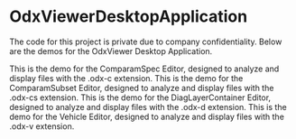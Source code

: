 
# OdxViewerDesktopApplication

The code for this project is private due to company confidentiality. Below are the demos for the OdxViewer Desktop Application.

This is the demo for the ComparamSpec Editor, designed to analyze and display files with the .odx-c extension.
This is the demo for the ComparamSubset Editor, designed to analyze and display files with the .odx-cs extension.
This is the demo for the DiagLayerContainer Editor, designed to analyze and display files with the .odx-d extension.
This is the demo for the Vehicle Editor, designed to analyze and display files with the .odx-v extension.
